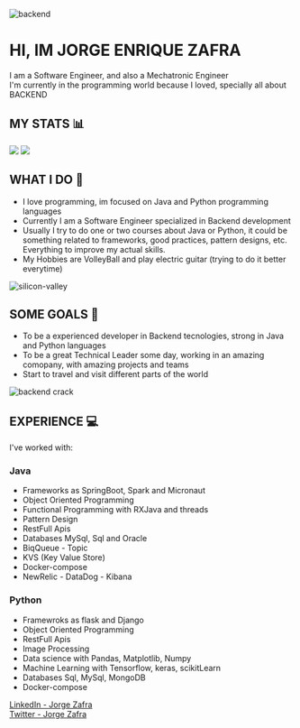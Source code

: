 ![backend](https://user-images.githubusercontent.com/51681675/199336329-a67f000d-7eb0-4217-beb2-43108b3fa07b.gif)
# HI, IM JORGE ENRIQUE ZAFRA
I am a Software Engineer, and also a Mechatronic Engineer<br>
I'm currently in the programming world because I loved, specially all about BACKEND 

## MY STATS 📊
 ![](https://github-readme-stats.vercel.app/api?username=jorgezafra94) ![](https://github-readme-stats.vercel.app/api/top-langs/?username=jorgezafra94)
 
## WHAT I DO 🚀
* I love programming, im focused on Java and Python programming languages
* Currently I am a Software Engineer specialized in Backend development
* Usually I try to do one or two courses about Java or Python, it could be something related to frameworks, good practices, pattern designs, etc. Everything to improve my actual skills.
* My Hobbies are VolleyBall and play electric guitar (trying to do it better everytime)

![silicon-valley](https://user-images.githubusercontent.com/51681675/199342166-8f40d32f-a581-45a8-95d9-f764b356b8ed.gif)

## SOME GOALS 🤖
* To be a experienced developer in Backend tecnologies, strong in Java and Python languages
* To be a great Technical Leader some day, working in an amazing comopany, with amazing projects and teams
* Start to travel and visit different parts of the world


![backend crack](https://user-images.githubusercontent.com/51681675/199342183-d45f47cc-a0c2-46cf-90a1-787a13e68b90.gif)


## EXPERIENCE 💻
I've worked with:
### Java
* Frameworks as SpringBoot, Spark and Micronaut
* Object Oriented Programming
* Functional Programming with RXJava and threads
* Pattern Design
* RestFull Apis
* Databases MySql, Sql and Oracle
* BiqQueue - Topic
* KVS (Key Value Store)
* Docker-compose
* NewRelic - DataDog - Kibana

### Python
* Framewroks as flask and Django
* Object Oriented Programming
* RestFull Apis
* Image Processing 
* Data science with Pandas, Matplotlib, Numpy
* Machine Learning with Tensorflow, keras, scikitLearn
* Databases Sql, MySql, MongoDB
* Docker-compose

[LinkedIn - Jorge Zafra](https://www.linkedin.com/in/jorge-enrique-zafra-ria%C3%B1o-49268193/)<br>
[Twitter - Jorge Zafra](https://twitter.com/JorgeZafra7)

